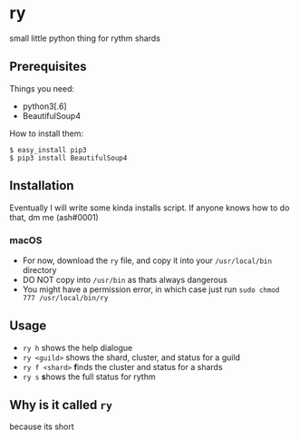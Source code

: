 # ry
small little python thing for rythm shards
## Prerequisites

Things you need:
- python3[.6]
- BeautifulSoup4

How to install them:

```
$ easy_install pip3  
$ pip3 install BeautifulSoup4
```
## Installation

Eventually I will write some kinda installs script. If anyone knows how to do that, dm me (ash#0001)

### macOS

- For now, download the `ry` file, and copy it into your `/usr/local/bin` directory
- DO NOT copy into `/usr/bin` as thats always dangerous
- You might have a permission error, in which case just run `sudo chmod 777 /usr/local/bin/ry`

## Usage

- `ry h` shows the help dialogue
- `ry <guild>` shows the shard, cluster, and status for a guild
- `ry f <shard>` **f**inds the cluster and status for a shards
- `ry s` **s**hows the full status for rythm

## Why is it called `ry`

because its short
